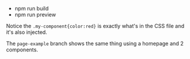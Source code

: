 - npm run build
- npm run preview

Notice the `.my-component{color:red}` is exactly what's in the CSS file and it's also injected.

The `page-example` branch shows the same thing using a homepage and 2 components.
